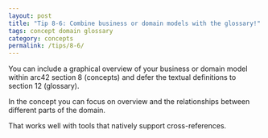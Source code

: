 ```yaml
---
layout: post
title: "Tip 8-6: Combine business or domain models with the glossary!"
tags: concept domain glossary
category: concepts
permalink: /tips/8-6/
---
```

You can include a graphical overview of your business or domain model
within arc42 section 8 (concepts) and defer the textual definitions
to section 12 (glossary).

In the concept you can focus on overview and the relationships between
different parts of the domain.

That works well with tools that natively support cross-references.

